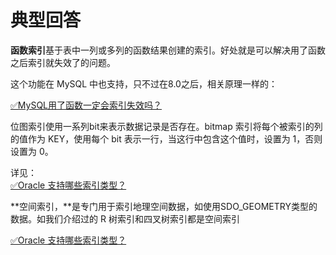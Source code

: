 # 典型回答

**函数索引**基于表中一列或多列的函数结果创建的索引。好处就是可以解决用了函数之后索引就失效了的问题。

这个功能在 MySQL 中也支持，只不过在8.0之后，相关原理一样的：

[✅MySQL用了函数一定会索引失效吗？](https://www.yuque.com/hollis666/fo22bm/wk2stos6kpdcc8dc?view=doc_embed)

位图索引使用一系列bit来表示数据记录是否存在。bitmap 索引将每个被索引的列的值作为 KEY，使用每个 bit 表示一行，当这行中包含这个值时，设置为 1，否则设置为 0。

详见：<br />[✅Oracle 支持哪些索引类型？](https://www.yuque.com/hollis666/fo22bm/bgilo3s62eu34q23?view=doc_embed&inner=vuefS)

**空间索引，**是专门用于索引地理空间数据，如使用SDO_GEOMETRY类型的数据。如我们介绍过的 R 树索引和四叉树索引都是空间索引

[✅Oracle 支持哪些索引类型？](https://www.yuque.com/hollis666/fo22bm/bgilo3s62eu34q23?view=doc_embed&inner=Gz4Ip)

